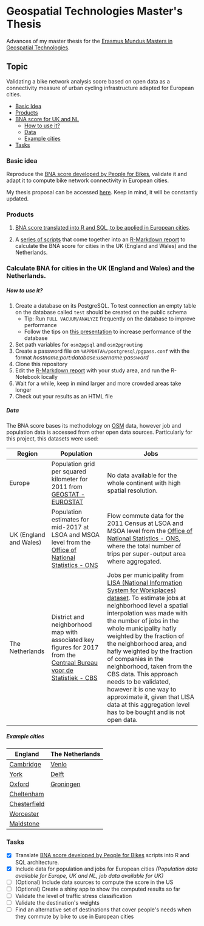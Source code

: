 # Geospatial Technologies Master's Thesis
Advances of my master thesis for the [Erasmus Mundus Masters in Geospatial Technologies](http://mastergeotech.info/).

## Topic

Validating a bike network analysis score based on open data as a connectivity measure of urban cycling infrastructure adapted for European cities.

- [ Basic Idea ](#idea)
- [ Products ](#products)
- [ BNA score for UK and NL ](#product2)
  - [ How to use it? ](#use)
  - [ Data ](#data)
  - [ Example cities ](#example)
- [ Tasks ](#tasks)
  
<a name="idea"></a>
### Basic idea

Reproduce the [BNA score developed by People for Bikes](https://bna.peopleforbikes.org/#/), validate it and adapt it to compute bike network connectivity in European cities.
 
My thesis proposal can be accessed [here](https://loreabad6.github.io/masters-thesis-geotech/Thesis_Proposal.html). Keep in mind, it will be constantly updated.	

<a name="products"></a>
### Products

1. [BNA score translated into R and SQL, to be applied in European cities](https://loreabad6.github.io/masters-thesis-geotech/BNA-Europe.nb.html).
 
2. A [series of scripts](scripts/) that come together into an [R-Markdown report](report/BNA-Report-Template.Rmd) to calculate the BNA score for cities in the UK (England and Wales) and the Netherlands. 

<a name="product2"></a>
### Calculate BNA for cities in the UK (England and Wales) and the Netherlands. 

<a name="use"></a>
##### How to use it?

1. Create a database on its PostgreSQL. To test connection an empty table on the database called `test` should be created on the public schema
    + Tip: Run `FULL VACUUM/ANALYZE` frequently on the database to improve performance
    + Follow the tips on [this presentation](https://thebuild.com/presentations/not-your-job.pdf) to increase performance of the database
2. Set path variables for `osm2pgsql` and `osm2pgrouting`
3. Create a password file on `%APPDATA%/postgresql/pgpass.conf` with the format *hostname:port:database:username:password*
4. Clone this repository 
5. Edit the [R-Markdown report](report/BNA-Report-Template.Rmd) with your study area, and run the R-Notebook locally
6. Wait for a while, keep in mind larger and more crowded areas take longer
7. Check out your results as an HTML file 

<a name="data"></a>
##### Data

The BNA score bases its methodology on [OSM](https://www.openstreetmap.org/) data, however job and population data is accessed from other open data sources. Particularly for this project, this datasets were used:

| Region                 | Population    | Jobs          |
| ---------------------  | ------------- | ------------- |
| Europe                 | Population grid per squared kilometer for 2011 from [GEOSTAT - EUROSTAT](https://ec.europa.eu/eurostat/web/gisco/geodata/reference-data/population-distribution-demography/geostat)                                                                      | No data available for the whole continent with high spatial resolution. |
| UK (England and Wales) | Population estimates for mid-2017 at LSOA and MSOA level from the [Office of National Statistics - ONS](https://www.ons.gov.uk/peoplepopulationandcommunity/populationandmigration/populationestimates)                                                                                  | Flow commute data for the 2011 Census at LSOA and MSOA level from the [Office of National Statistics - ONS](https://wicid.ukdataservice.ac.uk/cider/wicid/downloads.php?guest=1), where the total number of trips per super-output area where aggregated. |
| The Netherlands       | District and neighborhood map with associated key figures for 2017 from the [Centraal Bureau voor de Statistiek - CBS ](https://www.cbs.nl/nl-nl/dossier/nederland-regionaal/geografische%20data/wijk-en-buurtkaart-2017)                                                              | Jobs per municipality from [	LISA (National Information System for Workplaces) dataset](https://www.lisa.nl/data/gratis-data/overzicht-lisa-data-per-gemeente). To estimate jobs at neighborhood level a spatial interpolation was made with the number of jobs in the whole municipality hafly weighted by the fraction of the neighborhood area, and hafly weighted by the fraction of companies in the neighborhood, taken from the CBS data. This approach needs to be validated, however it is one way to approximate it, given that LISA data at this aggregation level has to be bought and is not open data. |

<a name="example"></a>
##### Example cities

| England | The Netherlands |
| ------------- | ------------- |
| [Cambridge](https://loreabad6.github.io/masters-thesis-geotech/BNA-Report-Cambridge.nb.html) | [Venlo](https://loreabad6.github.io/masters-thesis-geotech/BNA-Report-Venlo.nb.html)  |
| [York](https://loreabad6.github.io/masters-thesis-geotech/BNA-Report-York.nb.html) | [Delft](https://loreabad6.github.io/masters-thesis-geotech/BNA-Report-Delft.nb.html)  |
| [Oxford](https://loreabad6.github.io/masters-thesis-geotech/BNA-Report-Oxford.nb.html) | [Groningen](https://loreabad6.github.io/masters-thesis-geotech/BNA-Report-Groningen.nb.html)  |
| [Cheltenham](https://loreabad6.github.io/masters-thesis-geotech/BNA-Report-Cheltenham.nb.html) |  |
| [Chesterfield](https://loreabad6.github.io/masters-thesis-geotech/BNA-Report-Chesterfield.nb.html)  |  |
| [Worcester](https://loreabad6.github.io/masters-thesis-geotech/BNA-Report-Worcester.nb.html) |   |
| [Maidstone](https://loreabad6.github.io/masters-thesis-geotech/BNA-Report-Maidstone.nb.html) |   |

<a name="tasks"></a>
### Tasks

- [X] Translate [BNA score developed by People for Bikes](https://bna.peopleforbikes.org/#/) scripts into R and SQL architecture.
- [X] Include data for population and jobs for European cities _(Population data available for Europe, UK and NL, job data available for UK)_
- [ ] \(Optional) Include data sources to compute the score in the US
- [ ] \(Optional) Create a shiny app to show the computed results so far
- [ ] Validate the level of traffic stress classification
- [ ] Validate the destination's weights
- [ ] Find an alternative set of destinations that cover people's needs when they commute by bike to use in European cities
